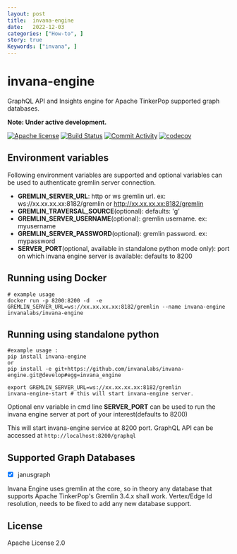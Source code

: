 ```yaml
---
layout: post
title:  invana-engine
date:   2022-12-03
categories: ["How-to", ]
story: true
Keywords: ["invana", ]
---
```


# invana-engine

GraphQL API and Insights engine for Apache TinkerPop supported graph databases.


**Note: Under active development.** 

[![Apache license](https://img.shields.io/badge/license-Apache-blue.svg)](https://github.com/invanalabs/invana-engine/blob/master/LICENSE) 
[![Build Status](https://travis-ci.org/invanalabs/invana-engine.svg?branch=develop)](https://travis-ci.org/invanalabs/invana-engine)
[![Commit Activity](https://img.shields.io/github/commit-activity/m/invanalabs/invana-engine)](https://github.com/invanalabs/invana-engine/commits)
[![codecov](https://codecov.io/gh/invanalabs/invana-engine/branch/develop/graph/badge.svg)](https://codecov.io/gh/invanalabs/invana-engine)


## Environment variables
Following environment variables are supported and optional variables can be 
used to authenticate gremlin server connection.

- **GREMLIN_SERVER_URL**: http or ws gremlin url. ex: ws://xx.xx.xx.xx:8182/gremlin or http://xx.xx.xx.xx:8182/gremlin
- **GREMLIN_TRAVERSAL_SOURCE**(optional): defaults: 'g'
- **GREMLIN_SERVER_USERNAME**(optional): gremlin username. ex: myusername
- **GREMLIN_SERVER_PASSWORD**(optional): gremlin password. ex: mypassword
- **SERVER_PORT**(optional, available in standalone python mode only): port on which invana engine server is available: defaults to 8200

## Running using Docker
```shell
# example usage
docker run -p 8200:8200 -d  -e GREMLIN_SERVER_URL=ws://xx.xx.xx.xx:8182/gremlin --name invana-engine invanalabs/invana-engine 
```

## Running using standalone python
```shell
#example usage :
pip install invana-engine
or
pip install -e git+https://github.com/invanalabs/invana-engine.git@develop#egg=invana_engine

export GREMLIN_SERVER_URL=ws://xx.xx.xx.xx:8182/gremlin
invana-engine-start # this will start invana-engine server.
```

Optional env variable in cmd line **SERVER_PORT** can be used to run the invana engine server at
port of your interest(defaults to 8200)


This will start invana-engine service at 8200 port. GraphQL API can be 
accessed at `http://localhost:8200/graphql`




## Supported Graph Databases

- [x] janusgraph 

Invana Engine uses gremlin at the core, so in theory any database that supports 
Apache TinkerPop's Gremlin 3.4.x shall work. Vertex/Edge Id resolution, needs to be fixed to 
add any new database support.

## License 

Apache License 2.0
